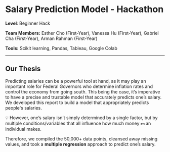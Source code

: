 # Salary Prediction Model - Hackathon
**Level**: Beginner Hack

**Team Members:** Esther Cho (First-Year), Vanessa Hu (First-Year), Gabriel Cha (First-Year), Arman Rahman (First-Year)

**Tools:** Scikit learning, Pandas, Tableau, Google Colab

---

## Our Thesis

Predicting salaries can be a powerful tool at hand, as it may play an important role for Federal Governors who determine inflation rates and control the economy from going south. This being the case, it’s imperative to have a precise and trustable model that accurately predicts one’s salary. We developed this report to build a model that appropriately predicts people's salaries. 


💡 However, one’s salary isn’t simply determined by a single factor, but by multiple conditions/variables that all influence how much money 💵 an individual makes.


Therefore, we compiled the 50,000+ data points, cleansed away missing values, and took a **multiple regression** approach to predict one’s salary.
